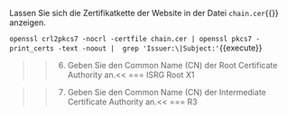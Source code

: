 Lassen Sie sich die Zertifikatkette der Website in der Datei `chain.cer`{{}} anzeigen.

`openssl crl2pkcs7 -nocrl -certfile chain.cer | openssl pkcs7 -print_certs -text -noout |  grep 'Issuer:\|Subject:'`{{execute}}

>>6) Geben Sie den Common Name (CN) der Root Certificate Authority an.<<
=== ISRG Root X1

>>7) Geben Sie den Common Name (CN) der Intermediate Certificate Authority an.<<
=== R3